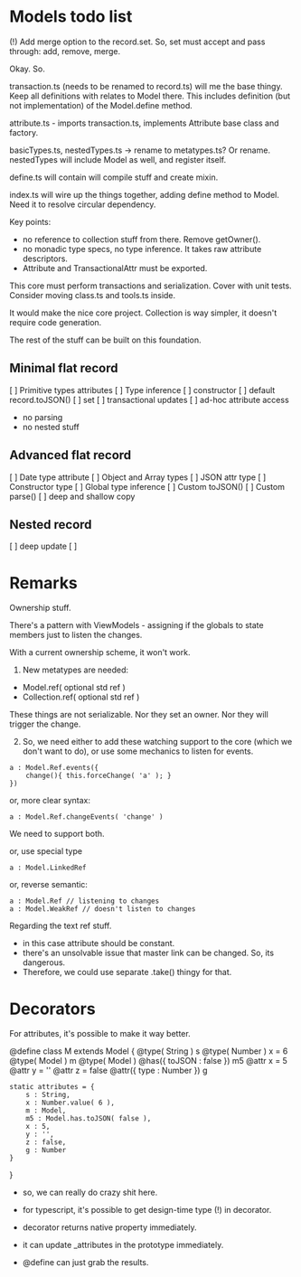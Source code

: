# Models todo list

(!) Add merge option to the record.set.
So, set must accept and pass through: add, remove, merge. 



Okay. So.

transaction.ts (needs to be renamed to record.ts) will me the base thingy.
Keep all definitions with relates to Model there.
This includes definition (but not implementation) of the Model.define method.

attribute.ts - imports transaction.ts, implements Attribute base class and factory.

basicTypes.ts, nestedTypes.ts -> rename to metatypes.ts? Or rename.
nestedTypes will include Model as well, and register itself.

define.ts will contain will compile stuff and create mixin.

index.ts will wire up the things together, adding define method to Model.
Need it to resolve circular dependency.

Key points:
- no reference to collection stuff from there. Remove getOwner().
- no monadic type specs, no type inference. It takes raw attribute descriptors.
- Attribute and TransactionalAttr must be exported.

This core must perform transactions and serialization. Cover with unit tests.
Consider moving class.ts and tools.ts inside.

It would make the nice core project. Collection is way simpler, it doesn't require code generation.

The rest of the stuff can be built on this foundation.

## Minimal flat record
[ ] Primitive types attributes
[ ] Type inference
[ ] constructor
[ ] default record.toJSON()
[ ] set
[ ] transactional updates
[ ] ad-hoc attribute access

- no parsing
- no nested stuff

## Advanced flat record
[ ] Date type attribute
[ ] Object and Array types
[ ] JSON attr type
[ ] Constructor type
[ ] Global type inference
[ ] Custom toJSON()
[ ] Custom parse()
[ ] deep and shallow copy

## Nested record
[ ] deep update
[ ]

# Remarks

Ownership stuff.

There's a pattern with ViewModels - assigning if the globals
to state members just to listen the changes.

With a current ownership scheme, it won't work.
1) New metatypes are needed:
- Model.ref( optional std ref )
- Collection.ref( optional std ref )

These things are not serializable. Nor they set an owner.
Nor they will trigger the change.

2) So, we need either to add these watching support to the core
(which we don't want to do), or use some mechanics to listen for events.

```
a : Model.Ref.events({
    change(){ this.forceChange( 'a' ); }
})
```

or, more clear syntax:

```
a : Model.Ref.changeEvents( 'change' )
```

We need to support both.


or, use special type

```
a : Model.LinkedRef
```

or, reverse semantic:

```
a : Model.Ref // listening to changes
a : Model.WeakRef // doesn't listen to changes
```

Regarding the text ref stuff.
- in this case attribute should be constant.
- there's an unsolvable issue that master link can be changed. So, its dangerous.
- Therefore, we could use separate .take() thingy for that.

# Decorators

For attributes, it's possible to make it way better.

@define
class M extends Model {
    @type( String ) s
    @type( Number ) x = 6
    @type( Model ) m
    @type( Model ) @has({ toJSON : false }) m5
    @attr x = 5
    @attr y = ''
    @attr z = false
    @attr({ type : Number }) g

    static attributes = {
        s : String,
        x : Number.value( 6 ),
        m : Model,
        m5 : Model.has.toJSON( false ),
        x : 5,
        y : '',
        z : false,
        g : Number
    }
}

- so, we can really do crazy shit here.
- for typescript, it's possible to get design-time type (!) in decorator.

- decorator returns native property immediately.
- it can update _attributes in the prototype immediately.
- @define can just grab the results.